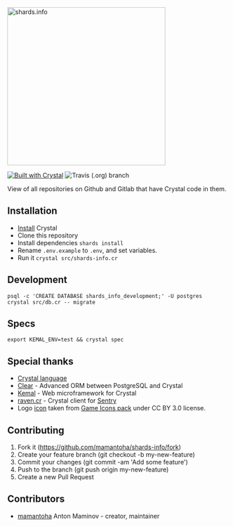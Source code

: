 <img src="https://raw.githubusercontent.com/mamantoha/shards-info/develop/public/images/logo-horizontal.png" alt="shards.info" width="360" />

[![Built with Crystal](https://img.shields.io/badge/built%20with-crystal-000000.svg?style=for-the-badge&logo=appveyor)](https://crystal-lang.org/)
![Travis (.org) branch](https://img.shields.io/travis/mamantoha/shards-info/develop?style=for-the-badge)

View of all repositories on Github and Gitlab that have Crystal code in them.

## Installation

* [Install](https://crystal-lang.org/docs/installation/) Crystal
* Clone this repository
* Install dependencies `shards install`
* Rename `.env.example` to `.env`, and set variables.
* Run it `crystal src/shards-info.cr`

## Development

```console
psql -c 'CREATE DATABASE shards_info_development;' -U postgres
crystal src/db.cr -- migrate
```

## Specs

```console
export KEMAL_ENV=test && crystal spec
```

## Special thanks

* [Crystal language](https://crystal-lang.org/)
* [Clear](https://github.com/anykeyh/clear) - Advanced ORM between PostgreSQL and Crystal
* [Kemal](https://github.com/kemalcr/kemal) - Web microframework for Crystal
* [raven.cr](https://github.com/Sija/raven.cr) - Crystal client for [Sentry](https://sentry.io)
* Logo [icon](https://game-icons.net/1x1/lorc/floating-crystal.html) taken from [Game Icons pack](https://game-icons.net/) under CC BY 3.0 license.

## Contributing

1. Fork it (<https://github.com/mamantoha/shards-info/fork>)
2. Create your feature branch (git checkout -b my-new-feature)
3. Commit your changes (git commit -am 'Add some feature')
4. Push to the branch (git push origin my-new-feature)
5. Create a new Pull Request

## Contributors

* [mamantoha](https://github.com/mamantoha) Anton Maminov - creator, maintainer
